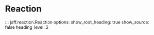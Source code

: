 # Reaction

::: jaff.reaction.Reaction
    options:
      show_root_heading: true
      show_source: false
      heading_level: 2